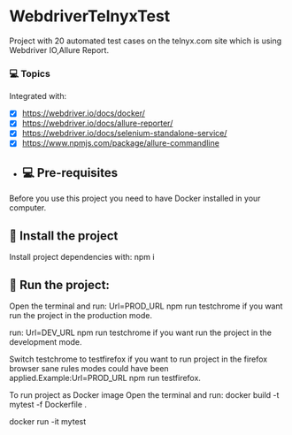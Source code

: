 # WebdriverTelnyxTest
Project with 20 automated test cases on the telnyx.com site which is using Webdriver IO,Allure Report.

### 💻 Topics

Integrated with:

- [x] https://webdriver.io/docs/docker/
- [x] https://webdriver.io/docs/allure-reporter/
- [x] https://webdriver.io/docs/selenium-standalone-service/
- [x] https://www.npmjs.com/package/allure-commandline

- ## 💻 Pre-requisites

Before you use this project you need to have Docker installed in your computer.

## 🚀 Install the project

Install project dependencies with: npm i

## 🚀 Run the project: 
Open the terminal and run: Url=PROD_URL npm run testchrome if you want run the project in the production mode.

run: Url=DEV_URL npm run testchrome if you want run the project in the development mode.

Switch testchrome to testfirefox if you want to run project in the firefox browser sane rules modes could have been applied.Example:Url=PROD_URL npm run testfirefox.

To run project as Docker image Open the terminal and run:
docker build -t mytest -f Dockerfile .

docker run -it mytest
